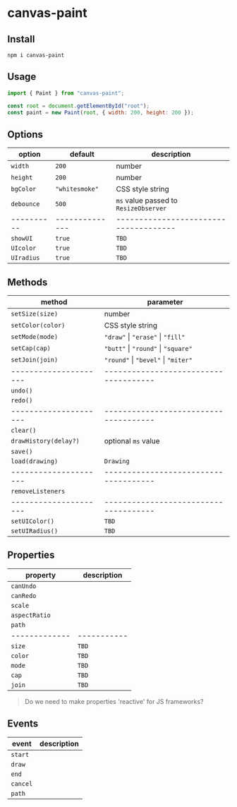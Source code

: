# canvas-paint

## Install

```
npm i canvas-paint
```

## Usage

```js
import { Paint } from "canvas-paint";

const root = document.getElementById("root");
const paint = new Paint(root, { width: 200, height: 200 });
```

## Options

| option     | default        | description                           |
| ---------- | -------------- | ------------------------------------- |
| `width`    | `200`          | number                                |
| `height`   | `200`          | number                                |
| `bgColor`  | `"whitesmoke"` | CSS style string                      |
| `debounce` | `500`          | `ms` value passed to `ResizeObserver` |
| ---------- | -------------- | ------------------------------------- |
| `showUI`   | `true`         | `TBD`                                 |
| `UIcolor`  | `true`         | `TBD`                                 |
| `UIradius` | `true`         | `TBD`                                 |

## Methods

| method                | parameter                             |
| --------------------- | ------------------------------------- |
| `setSize(size)`       | number                                |
| `setColor(color)`     | CSS style string                      |
| `setMode(mode)`       | `"draw"` \| `"erase"` \| `"fill"`     |
| `setCap(cap)`         | `"butt"` \| `"round"` \| `"square"`   |
| `setJoin(join)`       | `"round"` \| `"bevel"` \| `"miter"`   |
| --------------------- | ------------------------------------- |
| `undo()`              |                                       |
| `redo()`              |                                       |
| --------------------- | ------------------------------------- |
| `clear()`             |                                       |
| `drawHistory(delay?)` | optional `ms` value                   |
| `save()`              |                                       |
| `load(drawing)`       | `Drawing`                             |
| --------------------- | ------------------------------------- |
| `removeListeners`     |                                       |
| --------------------- | ------------------------------------- |
| `setUIColor()`        | `TBD`                                 |
| `setUIRadius()`       | `TBD`                                 |

## Properties

| property      | description |
| ------------- | ----------- |
| `canUndo`     |             |
| `canRedo`     |             |
| `scale`       |             |
| `aspectRatio` |             |
| `path`        |             |
| ------------- | ----------- |
| `size`        | `TBD`       |
| `color`       | `TBD`       |
| `mode`        | `TBD`       |
| `cap`         | `TBD`       |
| `join`        | `TBD`       |

> Do we need to make properties 'reactive' for JS frameworks?

## Events

| event    | description |
| -------- | ----------- |
| `start`  |             |
| `draw`   |             |
| `end`    |             |
| `cancel` |             |
| `path`   |             |
